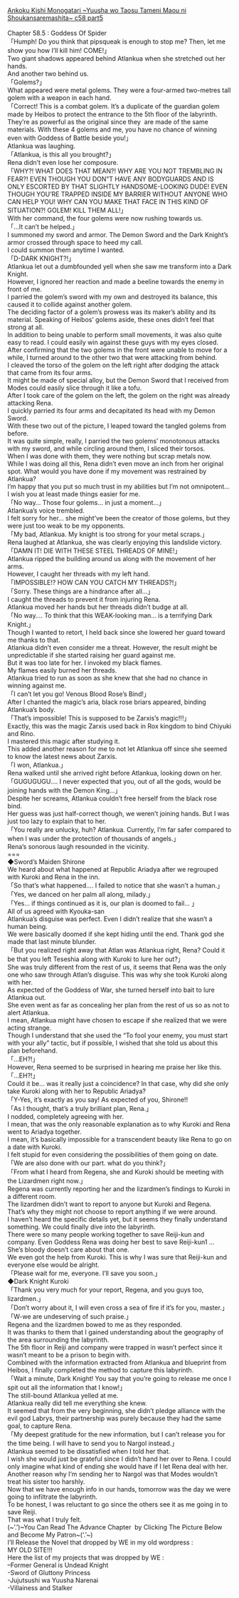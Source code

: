 [Ankoku Kishi Monogatari ~Yuusha wo Taosu Tameni Maou ni Shoukansaremashita~ c58 part5](https://wordexcerpt.com/series/ankoku-kishi-monogatari/chapter-58-5/)
<br/><br/>
Chapter 58.5 : Goddess Of Spider<br/>
「Humph! Do you think that pipsqueak is enough to stop me? Then, let me show you how I’ll kill him! COME!」<br/>
Two giant shadows appeared behind Atlankua when she stretched out her hands.<br/>
And another two behind us.<br/>
「Golems?」<br/>
What appeared were metal golems. They were a four-armed two-metres tall golem with a weapon in each hand.<br/>
「Correct! This is a combat golem. It’s a duplicate of the guardian golem made by Heibos to protect the entrance to the 5th floor of the labyrinth. They’re as powerful as the original since they  are made of the same materials. With these 4 golems and me, you have no chance of winning even with Goddess of Battle beside you!」<br/>
Atlankua was laughing.<br/>
「Atlankua, is this all you brought?」<br/>
Rena didn’t even lose her composure.<br/>
「WHY?! WHAT DOES THAT MEAN?! WHY ARE YOU NOT TREMBLING IN FEAR?! EVEN THOUGH YOU DON”T HAVE ANY BODYGUARDS AND IS ONLY ESCORTED BY THAT SLIGHTLY HANDSOME-LOOKING DUDE! EVEN THOUGH YOU’RE TRAPPED INSIDE MY BARRIER WITHOUT ANYONE WHO CAN HELP YOU! WHY CAN YOU MAKE THAT FACE IN THIS KIND OF SITUATION?! GOLEM! KILL THEM ALL!」<br/>
With her command, the four golems were now rushing towards us.<br/>
「…It can’t be helped.」<br/>
I summoned my sword and armor. The Demon Sword and the Dark Knight’s armor crossed through space to heed my call.<br/>
I could summon them anytime I wanted.<br/>
「D-DARK KNIGHT?!」<br/>
Atlankua let out a dumbfounded yell when she saw me transform into a Dark Knight.<br/>
However, I ignored her reaction and made a beeline towards the enemy in front of me.<br/>
I parried the golem’s sword with my own and destroyed its balance, this caused it to collide against another golem.<br/>
The deciding factor of a golem’s prowess was its maker’s ability and its material. Speaking of Heibos’ golems aside, these ones didn’t feel that strong at all.<br/>
In addition to being unable to perform small movements, it was also quite easy to read. I could easily win against these guys with my eyes closed.<br/>
After confirming that the two golems in the front were unable to move for a while, I turned around to the other two that were attacking from behind.<br/>
I cleaved the torso of the golem on the left right after dodging the attack that came from its four arms.<br/>
It might be made of special alloy, but the Demon Sword that I received from Modes could easily slice through it like a tofu.<br/>
After I took care of the golem on the left, the golem on the right was already attacking Rena.<br/>
I quickly parried its four arms and decapitated its head with my Demon Sword.<br/>
With these two out of the picture, I leaped toward the tangled golems from before.<br/>
It was quite simple, really, I parried the two golems’ monotonous attacks with my sword, and while circling around them, I sliced their torsos.<br/>
When I was done with them, they were nothing but scrap metals now.<br/>
While I was doing all this, Rena didn’t even move an inch from her original spot. What would you have done if my movement was restrained by Atlankua?<br/>
I’m happy that you put so much trust in my abilities but I’m not omnipotent… I wish you at least made things easier for me.<br/>
「No way… Those four golems… in just a moment…」<br/>
Atlankua’s voice trembled.<br/>
I felt sorry for her… she might’ve been the creator of those golems, but they were just too weak to be my opponents.<br/>
「My bad, Atlankua. My knight is too strong for your metal scraps.」<br/>
Rena laughed at Atlankua, she was clearly enjoying this landslide victory.<br/>
「DAMN IT! DIE WITH THESE STEEL THREADS OF MINE!」<br/>
Atlankua ripped the building around us along with the movement of her arms.<br/>
However, I caught her threads with my left hand.<br/>
「IMPOSSIBLE!? HOW CAN YOU CATCH MY THREADS?!」<br/>
「Sorry. These things are a hindrance after all…」<br/>
I caught the threads to prevent it from injuring Rena.<br/>
Atlankua moved her hands but her threads didn’t budge at all.<br/>
「No way…. To think that this WEAK-looking man… is a terrifying Dark Knight.」<br/>
Though I wanted to retort, I held back since she lowered her guard toward me thanks to that.<br/>
Atlankua didn’t even consider me a threat. However, the result might be unpredictable if she started raising her guard against me.<br/>
But it was too late for her. I invoked my black flames.<br/>
My flames easily burned her threads.<br/>
Atlankua tried to run as soon as she knew that she had no chance in winning against me.<br/>
「I can’t let you go! Venous Blood Rose’s Bind!」<br/>
After I chanted the magic’s aria, black rose briars appeared, binding Atlankua’s body.<br/>
「That’s impossible! This is supposed to be Zarxis’s magic!!!」<br/>
Exactly, this was the magic Zarxis used back in Rox kingdom to bind Chiyuki and Rino.<br/>
I mastered this magic after studying it.<br/>
This added another reason for me to not let Atlankua off since she seemed to know the latest news about Zarxis.<br/>
「I won, Atlankua.」<br/>
Rena walked until she arrived right before Atlankua, looking down on her.<br/>
「GUGUGUGU…. I never expected that you, out of all the gods, would be joining hands with the Demon King…」<br/>
Despite her screams, Atlankua couldn’t free herself from the black rose bind.<br/>
Her guess was just half-correct though, we weren’t joining hands. But I was just too lazy to explain that to her.<br/>
「You really are unlucky, huh? Atlankua. Currently, I’m far safer compared to when I was under the protection of thousands of angels.」<br/>
Rena’s sonorous laugh resounded in the vicinity.<br/>
===<br/>
◆Sword’s Maiden Shirone<br/>
We heard about what happened at Republic Ariadya after we regrouped with Kuroki and Rena in the inn.<br/>
「So that’s what happened…. I failed to notice that she wasn’t a human.」<br/>
「Yes, we danced on her palm all along, milady.」<br/>
「Yes… if things continued as it is, our plan is doomed to fail… 」<br/>
All of us agreed with Kyouka-san<br/>
Atlankua’s disguise was perfect. Even I didn’t realize that she wasn’t a human being.<br/>
We were basically doomed if she kept hiding until the end. Thank god she made that last minute blunder.<br/>
「But you realized right away that Atlan was Atlankua right, Rena? Could it be that you left Teseshia along with Kuroki to lure her out?」<br/>
She was truly different from the rest of us, it seems that Rena was the only one who saw through Atlan’s disguise. This was why she took Kuroki along with her.<br/>
As expected of the Goddess of War, she turned herself into bait to lure Atlankua out.<br/>
She even went as far as concealing her plan from the rest of us so as not to alert Atlankua.<br/>
I mean, Atlankua might have chosen to escape if she realized that we were acting strange.<br/>
Though I understand that she used the “To fool your enemy, you must start with your ally” tactic, but if possible, I wished that she told us about this plan beforehand.<br/>
「…EH?!」<br/>
However, Rena seemed to be surprised in hearing me praise her like this.<br/>
「…EH?!」<br/>
Could it be… was it really just a coincidence? In that case, why did she only take Kuroki along with her to Republic Ariadya?<br/>
「Y-Yes, it’s exactly as you say! As expected of you, Shirone!!<br/>
「As I thought, that’s a truly brilliant plan, Rena.」<br/>
I nodded, completely agreeing with her.<br/>
I mean, that was the only reasonable explanation as to why Kuroki and Rena went to Ariadya together.<br/>
I mean, it’s basically impossible for a transcendent beauty like Rena to go on a date with Kuroki.<br/>
I felt stupid for even considering the possibilities of them going on date.<br/>
「We are also done with our part. what do you think?」<br/>
「From what I heard from Regena, she and Kuroki should be meeting with the Lizardmen right now.」<br/>
Regena was currently reporting her and the lizardmen’s findings to Kuroki in a different room.<br/>
The lizardmen didn’t want to report to anyone but Kuroki and Regena.<br/>
That’s why they might not choose to report anything if we were around.<br/>
I haven’t heard the specific details yet, but it seems they finally understand something. We could finally dive into the labyrinth.<br/>
There were so many people working together to save Reiji-kun and company. Even Goddess Rena was doing her best to save Reiji-kun1 … She’s bloody doesn’t care about that one.<br/>
We even got the help from Kuroki. This is why I was sure that Reiji-kun and everyone else would be alright.<br/>
「Please wait for me, everyone. I’ll save you soon.」<br/>
◆Dark Knight Kuroki<br/>
「Thank you very much for your report, Regena, and you guys too, lizardmen.」<br/>
「Don’t worry about it, I will even cross a sea of fire if it’s for you, master.」<br/>
「W-we are undeserving of such praise.」<br/>
Regena and the lizardmen bowed to me as they responded.<br/>
It was thanks to them that I gained understanding about the geography of the area surrounding the labyrinth.<br/>
The 5th floor in Reiji and company were trapped in wasn’t perfect since it wasn’t meant to be a prison to begin with.<br/>
Combined with the information extracted from Atlankua and blueprint from Heibos, I finally completed the method to capture this labyrinth.<br/>
「Wait a minute, Dark Knight! You say that you’re going to release me once I spit out all the information that I know!」<br/>
The still-bound Atlankua yelled at me.<br/>
Atlankua really did tell me everything she knew.<br/>
It seemed that from the very beginning, she didn’t pledge alliance with the evil god Labrys, their partnership was purely because they had the same goal, to capture Rena.<br/>
「My deepest gratitude for the new information, but I can’t release you for the time being. I will have to send you to Nargol instead.」<br/>
Atlankua seemed to be dissatisfied when I told her that.<br/>
I wish she would just be grateful since I didn’t hand her over to Rena. I could only imagine what kind of ending she would have if I let Rena deal with her.<br/>
Another reason why I’m sending her to Nargol was that Modes wouldn’t treat his sister too harshly.<br/>
Now that we have enough info in our hands, tomorrow was the day we were going to infiltrate the labyrinth.<br/>
To be honest, I was reluctant to go since the others see it as me going in to save Reiji.<br/>
That was what I truly felt.<br/>
(\~’.’)\~You Can Read The Advance Chapter  by Clicking The Picture Below and Become My Patron\~(‘.’\~)<br/>
I’ll Release the Novel that dropped by WE in my old wordpress :<br/>
MY OLD SITE!!!<br/>
Here the list of my projects that was dropped by WE :<br/>
–Former General is Undead Knight<br/>
-Sword of Gluttony Princess<br/>
-Jujutsushi wa Yuusha Narenai<br/>
-Villainess and Stalker<br/>
